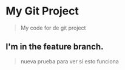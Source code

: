 # My Git Project

>My code for de git project
## I'm in the feature branch. 

> nueva prueba para ver si esto funciona